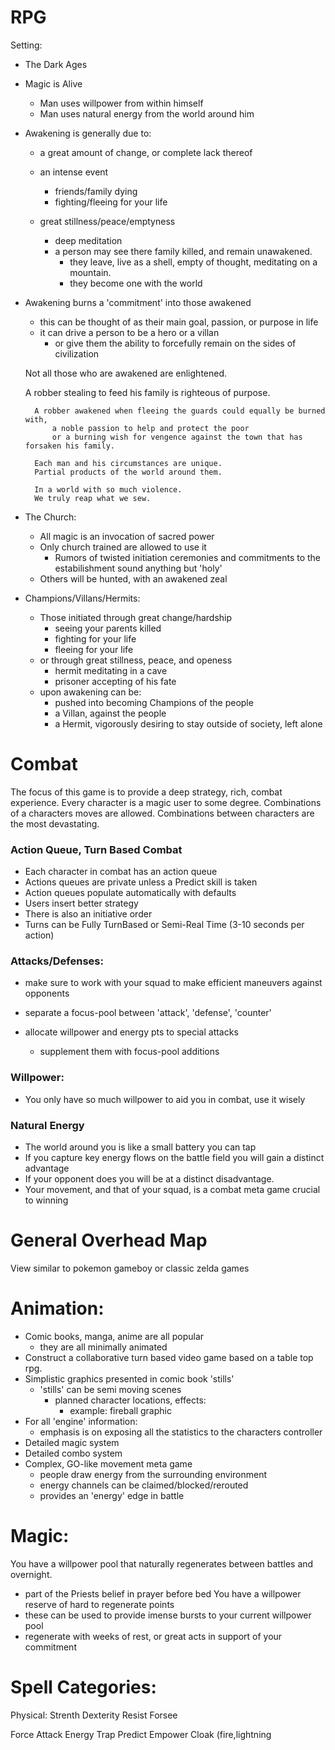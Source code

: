 RPG
===

Setting:
* The Dark Ages
* Magic is Alive
	* Man uses willpower from within himself
	* Man uses natural energy from the world around him

* Awakening is generally due to:
	* a great amount of change, or complete lack thereof

	* an intense event
		* friends/family dying
		* fighting/fleeing for your life

	* great stillness/peace/emptyness
		* deep meditation
		* a person may see there family killed, and remain unawakened.
			* they leave, live as a shell, empty of thought, meditating on a mountain.
			* they become one with the world

* Awakening burns a 'commitment' into those awakened
	* this can be thought of as their main goal, passion, or purpose in life
	* it can drive a person to be a hero or a villan
		* or give them the ability to forcefully remain on the sides of civilization
		
    Not all those who are awakened are enlightened.
    
    A robber stealing to feed his family is righteous of purpose.

		A robber awakened when fleeing the guards could equally be burned with, 
			a noble passion to help and protect the poor
			or a burning wish for vengence against the town that has forsaken his family.

		Each man and his circumstances are unique.
		Partial products of the world around them.

		In a world with so much violence.
		We truly reap what we sew.

* The Church:
	* All magic is an invocation of sacred power
	* Only church trained are allowed to use it
		* Rumors of twisted initiation ceremonies and commitments to the estabilishment sound anything but 'holy'
	* Others will be hunted, with an awakened zeal

* Champions/Villans/Hermits:
	* Those initiated through great change/hardship
		* seeing your parents killed
		* fighting for your life
		* fleeing for your life
	* or through great stillness, peace, and openess
		* hermit meditating in a cave
		* prisoner accepting of his fate
	* upon awakening can be:
		* pushed into becoming Champions of the people
		* a Villan, against the people
		* a Hermit, vigorously desiring to stay outside of society, left alone
		

Combat
======
The focus of this game is to provide a deep strategy, rich, combat experience.
Every character is a magic user to some degree.
Combinations of a characters moves are allowed.
Combinations between characters are the most devastating.

### Action Queue, Turn Based Combat
* Each character in combat has an action queue
* Actions queues are private unless a Predict skill is taken
* Action queues populate automatically with defaults
* Users insert better strategy
* There is also an initiative order
* Turns can be Fully TurnBased or Semi-Real Time (3-10 seconds per action)

### Attacks/Defenses:
* make sure to work with your squad to make efficient maneuvers against opponents
* separate a focus-pool between 'attack', 'defense', 'counter'

* allocate willpower and energy pts to special attacks
	* supplement them with focus-pool additions

### Willpower:
* You only have so much willpower to aid you in combat, use it wisely

### Natural Energy
* The world around you is like a small battery you can tap
* If you capture key energy flows on the battle field you will gain a distinct advantage
* If your opponent does you will be at a distinct disadvantage.
* Your movement, and that of your squad, is a combat meta game crucial to winning

General Overhead Map
====================
View similar to pokemon gameboy or classic zelda games


Animation:
==========
* Comic books, manga, anime are all popular
	* they are all minimally animated
* Construct a collaborative turn based video game based on a table top rpg.
* Simplistic graphics presented in comic book 'stills'
	* 'stills' can be semi moving scenes
		* planned character locations, effects:
			* example: fireball graphic
* For all 'engine' information:
	* emphasis is on exposing all the statistics to the characters controller
* Detailed magic system
* Detailed combo system
* Complex, GO-like movement meta game
	* people draw energy from the surrounding environment
	* energy channels can be claimed/blocked/rerouted
	* provides an 'energy' edge in battle

Magic:
======

You have a willpower pool that naturally regenerates between battles and overnight.
* part of the Priests belief in prayer before bed
You have a willpower reserve of hard to regenerate points
* these can be used to provide imense bursts to your current willpower pool
* regenerate with weeks of rest, or great acts in support of your commitment

Spell Categories:
=================
Physical:
	Strenth
	Dexterity
	Resist
  Forsee	

Force Attack
Energy Trap
Predict
Empower
Cloak (fire,lightning
